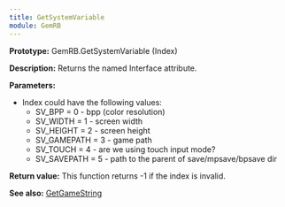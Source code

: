 ```yaml
---
title: GetSystemVariable
module: GemRB
---
```


**Prototype:** GemRB.GetSystemVariable (Index)

**Description:** Returns the named Interface attribute.

**Parameters:**
  * Index could have the following values:
    * SV_BPP = 0 - bpp (color resolution)
    * SV_WIDTH = 1 - screen width
    * SV_HEIGHT = 2 - screen height
    * SV_GAMEPATH = 3 - game path
    * SV_TOUCH = 4 - are we using touch input mode?
    * SV_SAVEPATH = 5 - path to the parent of save/mpsave/bpsave dir

**Return value:** This function returns -1 if the index is invalid.

**See also:** [GetGameString](GetGameString.md)

